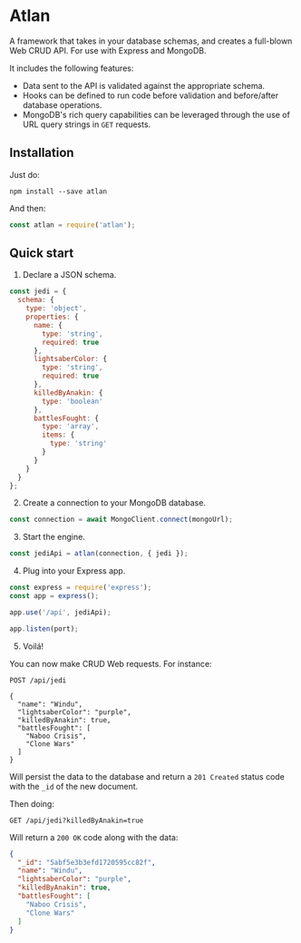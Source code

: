 # Atlan

A framework that takes in your database schemas, and creates a full-blown Web CRUD API. For use with Express and MongoDB.

It includes the following features:

* Data sent to the API is validated against the appropriate schema.
* Hooks can be defined to run code before validation and before/after database operations.
* MongoDB's rich query capabilities can be leveraged through the use of URL query strings in `GET` requests.

## Installation

Just do:

`npm install --save atlan`

And then:

```javascript
const atlan = require('atlan');
```

## Quick start

1. Declare a JSON schema.

  ```javascript
  const jedi = {
    schema: {
      type: 'object',
      properties: {
        name: {
          type: 'string',
          required: true
        },
        lightsaberColor: {
          type: 'string',
          required: true
        },
        killedByAnakin: {
          type: 'boolean'
        },
        battlesFought: {
          type: 'array',
          items: {
            type: 'string'
          }
        }
      }
    }
  };
  ```

2. Create a connection to your MongoDB database.

  ```javascript
  const connection = await MongoClient.connect(mongoUrl);
  ```

3. Start the engine.

  ```javascript
  const jediApi = atlan(connection, { jedi });
  ```

4. Plug into your Express app.

  ```javascript
  const express = require('express');
  const app = express();

  app.use('/api', jediApi);

  app.listen(port);
  ```

5. Voilá!

  You can now make CRUD Web requests. For instance:

  ```http
  POST /api/jedi

  {
    "name": "Windu",
    "lightsaberColor": "purple",
    "killedByAnakin": true,
    "battlesFought": [
      "Naboo Crisis",
      "Clone Wars"
    ]
  }
  ```

  Will persist the data to the database and return a `201 Created` status code with the `_id` of the new document.

  Then doing:

  ```http
  GET /api/jedi?killedByAnakin=true
  ```

  Will return a `200 OK` code along with the data:

  ```json
  {
    "_id": "5abf5e3b3efd1720595cc82f",
    "name": "Windu",
    "lightsaberColor": "purple",
    "killedByAnakin": true,
    "battlesFought": [
      "Naboo Crisis",
      "Clone Wars"
    ]
  }
  ```
